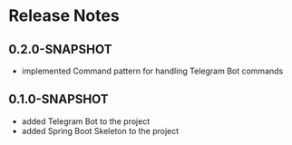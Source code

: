 # Release Notes

## 0.2.0-SNAPSHOT

* implemented Command pattern for handling Telegram Bot commands

## 0.1.0-SNAPSHOT

* added Telegram Bot to the project 
* added Spring Boot Skeleton to the project